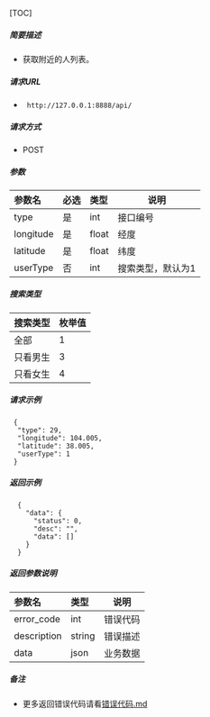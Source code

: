 

[TOC]
    
##### 简要描述

- 获取附近的人列表。

##### 请求URL
- ` http://127.0.0.1:8888/api/`
  
##### 请求方式
- POST 

##### 参数

| 参数名       | 必选 | 类型    | 说明        |   
|:----------|:---|:------|-----------|   
| type      | 是  | int   | 接口编号      |   
| longitude | 是  | float | 经度        |   
| latitude  | 是  | float | 纬度        |   
| userType  | 否  | int   | 搜索类型，默认为1 |   

##### 搜索类型

| 搜索类型 | 枚举值 |   
|:-----|:----|   
| 全部   | 1   |   
| 只看男生 | 3   |   
| 只看女生 | 4   |   

##### 请求示例

```
 {
  "type": 29,
  "longitude": 104.005,
  "latitude": 38.005,
  "userType": 1
 } 
```

##### 返回示例 

``` 
  {
    "data": {
      "status": 0,
      "desc": "",
      "data": []
    }
  }
```

##### 返回参数说明 

| 参数名         | 类型     | 说明   |   
|:------------|:-------|------|   
| error_code  | int    | 错误代码 |   
| description | string | 错误描述 |   
| data        | json   | 业务数据 |   

##### 备注 

- 更多返回错误代码请看[错误代码.md](../错误代码.md)







